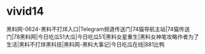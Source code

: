 # vivid14
黑料网-0624-黑料不打烊入口|Telegram频道传送门|74猫导航主站|74猫传送门|78黑料网|今日吃瓜51大瓜|今日吃瓜51|黑料女星重生|黑料女神笔攻略作者为了生活|黑料不打烊黑科技|黑料网-黑料大事记|今日吃瓜在线|881比鸭
